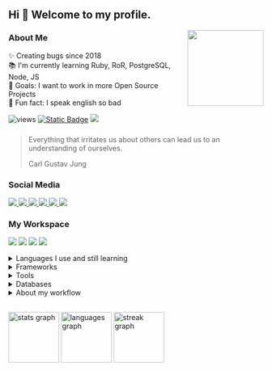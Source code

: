 ## Hi 👋 Welcome to my profile.

<right>
<img align="right" height="150" src="https://scontent.fntr10-1.fna.fbcdn.net/v/t39.30808-6/412056595_2564827930360006_784404697027580059_n.jpg?_nc_cat=100&ccb=1-7&_nc_sid=efb6e6&_nc_eui2=AeGLPo8-kZaie9w3n6bcf503NfoxAo2fZHk1-jECjZ9keVkKBYg2rWzVpEuNJAi6GBv6IUSXYICTUoWo-f-bKsH8&_nc_ohc=VV5bbomPmdEAX_gaauf&_nc_ht=scontent.fntr10-1.fna&oh=00_AfDT9tDKsrrdIDVod0jYU6lR-Rdq5CRl-B8j5FKZ1dclcw&oe=65E6B7B9"/>
</right>

### About Me
✨ Creating bugs since 2018<br>
📚 I'm currently learning Ruby, RoR, PostgreSQL, Node, JS<br>
🎯 Goals: I want to work in more Open Source Projects<br>
🎲 Fun fact: I speak english so bad

![views](https://visitor-badge.laobi.icu/badge?page_id=ldcmleo.ldcmleo)
[![Static Badge](https://img.shields.io/badge/MixiPHP-In%20Progress-orange?logo=php&logoColor=white)](https://github.com/ldcmleo/mixiphp)
[![](https://img.shields.io/badge/ldcmleo-GitLab-FC6D26?logo=gitlab&logoColor=white)](https://gitlab.com/ldcmleo19)

### 

> Everything that irritates us about others can lead us to an understanding of ourselves.
> 
> Carl Gustav Jung

<div>
  <h3>Social Media</h3>
  <a href="https://twitter.com/willy_morou">
    <img src="https://img.shields.io/static/v1?message=Twitter&logo=twitter&label=&color=1DA1F2&logoColor=white&labelColor=&style=for-the-badge" />
  </a>
  <a href="https://www.youtube.com/channel/UCUJILzZ500umbrRnmwd6fZQ">
    <img src="https://img.shields.io/static/v1?message=Youtube&logo=youtube&label=&color=FF0000&logoColor=white&labelColor=&style=for-the-badge" />
  </a>
  <a href="ldcmleo19@gmail.com">
    <img src="https://img.shields.io/static/v1?message=Gmail&logo=gmail&label=&color=D14836&logoColor=white&labelColor=&style=for-the-badge" />
  </a>
  <a href="https://www.instagram.com/willy_morou/">
    <img src="https://img.shields.io/static/v1?message=Instagram&logo=instagram&label=&color=E4405F&logoColor=white&labelColor=&style=for-the-badge" />
  </a>
  <a href="https://medium.com/@ldcmleo">
    <img src="https://img.shields.io/static/v1?message=Medium&logo=medium&label=&color=12100E&logoColor=white&labelColor=&style=for-the-badge" />
  </a>
  <a href="https://ko-fi.com/leonardocastro">
    <img src="https://img.shields.io/static/v1?message=Ko-fi&logo=ko-fi&label=&color=F16061&logoColor=white&labelColor=&style=for-the-badge" />
  </a>
</div>

### My Workspace
![](https://img.shields.io/badge/ArchCraft-94be79?logo=archlinux&logoColor=white&style=for-the-badge)
![](https://img.shields.io/badge/AMD-Ryzen%205600X-ED1C24?logo=amd&logoColor=white&style=for-the-badge)
![](https://img.shields.io/badge/RAM-16GB-0ABF53?style=for-the-badge)
![](https://img.shields.io/badge/AMD-Radeon%20RX%206600-ED1C24?logo=amd&logoColor=white&style=for-the-badge)

<details>
<summary>Languages I use and still learning</summary>
  <img src="https://img.shields.io/badge/PHP-777BB4?logo=php&logoColor=white&style=for-the-badge"/>
  <img src="https://img.shields.io/badge/Ruby-CC342D?logo=ruby&logoColor=white&style=for-the-badge"/>
  <img src="https://img.shields.io/badge/JavaScript-F7DF1E?logo=javascript&logoColor=black&style=for-the-badge"/>
  <img src="https://img.shields.io/badge/JAVA-c4403f?style=for-the-badge"/>
  <img src="https://img.shields.io/badge/Kotlin-7F52FF?logo=kotlin&logoColor=white&style=for-the-badge"/>
  <img src="https://img.shields.io/badge/Lua-2C2D72?logo=lua&logoColor=white&style=for-the-badge"/>
  <img src="https://img.shields.io/badge/GNU%20Bash-4EAA25?logo=gnubash&logoColor=white&style=for-the-badge"/>
  <img src="https://img.shields.io/badge/CSS3-1572B6?logo=css3&logoColor=white&style=for-the-badge"/>
  <img src="https://img.shields.io/badge/HTML5-E34F26?logo=html5&logoColor=white&style=for-the-badge"/>
</details>

<details>
  <summary>Frameworks</summary>
  <img src="https://img.shields.io/badge/Laravel-FF2D20?logo=laravel&logoColor=white&style=for-the-badge"/>
  <img src="https://img.shields.io/badge/Ruby%20on%20Rails-CC0000?logo=rubyonrails&logoColor=white&style=for-the-badge"/>
  <img src="https://img.shields.io/badge/Tailwind%20CSS-06B6D4?logo=tailwindcss&logoColor=white&style=for-the-badge"/>
</details>

<details>
  <summary>Tools</summary>
  <img src="https://img.shields.io/badge/Git-F05032?logo=git&logoColor=white&style=for-the-badge" />
  <img src="https://img.shields.io/badge/Docker-2496ED?logo=docker&logoColor=white&style=for-the-badge" />
  <img src="https://img.shields.io/badge/RubyGems-CC342D?logo=rubygems&logoColor=white&style=for-the-badge" />
  <img src="https://img.shields.io/badge/Node.js-339933?logo=nodedotjs&logoColor=white&style=for-the-badge" />
  <img src="https://img.shields.io/badge/npm-CB3837?logo=npm&logoColor=white&style=for-the-badge" />
  <img src="https://img.shields.io/badge/jQuery-0769AD?logo=jquery&logoColor=white&style=for-the-badge" />
</details>

<details>
  <summary>Databases</summary>
  <img src="https://img.shields.io/badge/MariaDB-003545?logo=mariadb&logoColor=white&style=for-the-badge" />
  <img src="https://img.shields.io/badge/PostgreSQL-4169E1?logo=postgresql&logoColor=white&style=for-the-badge" />
  <img src="https://img.shields.io/badge/Redis-DC382D?logo=redis&logoColor=white&style=for-the-badge" />
</details>

<details>
  <summary>About my workflow</summary>
  <h3>Common Text Editors I use</h3>
  <img src="https://img.shields.io/badge/Visual%20Studio%20Code-007ACC?logo=visualstudiocode&logoColor=white&style=for-the-badge" />
  <img src="https://img.shields.io/badge/Vim-019733?logo=vim&logoColor=white&style=for-the-badge" />
  <h3>Favorite Browsers</h3>
  <img src="https://img.shields.io/badge/Google%20Chrome-4285F4?logo=googlechrome&logoColor=white&style=for-the-badge" />
  <img src="https://img.shields.io/badge/Firefox-FF7139?logo=firefoxbrowser&logoColor=white&style=for-the-badge" />
  <h3>Other Programs I normally use</h3>
  <img src="https://img.shields.io/badge/Godot%20Engine-478CBF?logo=godotengine&logoColor=white&style=for-the-badge" />
  <img src="https://img.shields.io/badge/Blender-F5792A?logo=blender&logoColor=white&style=for-the-badge" />
  <img src="https://img.shields.io/badge/Inkscape-000000?logo=inkscape&logoColor=white&style=for-the-badge" />
</details>

##

<div>
  <img src="https://github-readme-stats.vercel.app/api?username=ldcmleo&hide_title=false&hide_rank=true&show_icons=true&include_all_commits=true&count_private=true&disable_animations=false&theme=tokyonight&locale=en&hide_border=true&order=1" height="100" alt="stats graph"  />
  <img src="https://github-readme-stats.vercel.app/api/top-langs?username=ldcmleo&locale=en&hide_title=false&layout=compact&card_width=320&langs_count=5&theme=tokyonight&hide_border=true&order=2" height="100" alt="languages graph"  />
  <img src="https://streak-stats.demolab.com?user=ldcmleo&locale=en&mode=daily&theme=tokyonight&hide_border=true&border_radius=5&order=2" height="100" alt="streak graph"  />
</div>
